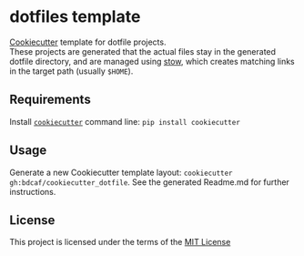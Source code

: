 dotfiles template
===========

[Cookiecutter](https://github.com/audreyr/cookiecutter) template for dotfile projects.  
These projects are generated that the actual files stay in the generated dotfile directory, and are
managed using [stow](https://www.gnu.org/software/stow/), which creates matching links in the target path (usually `$HOME`).


Requirements
------------
Install [`cookiecutter`](https://github.com/audreyr/cookiecutter) command line: `pip install cookiecutter`    

Usage
-----
Generate a new Cookiecutter template layout: `cookiecutter gh:bdcaf/cookiecutter_dotfile`.  See the generated Readme.md for further instructions.    

License
-------
This project is licensed under the terms of the [MIT License](/LICENSE)
